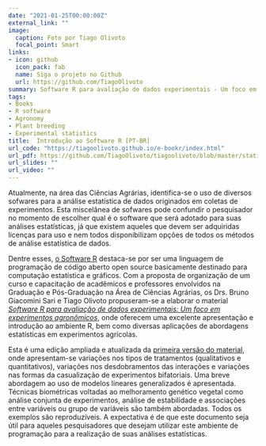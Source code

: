 ```yaml
---
date: "2021-01-25T00:00:00Z"
external_link: ""
image:
  caption: Foto por Tiago Olivoto
  focal_point: Smart
links:
- icon: github
  icon_pack: fab
  name: Siga o projeto no Github
  url: https://github.com/TiagoOlivoto
summary: Software R para avaliação de dados experimentais - Um foco em experimentos agronômicos
tags:
- Books
- R software
- Agronomy
- Plant breeding
- Experimental statistics
title:  Introdução ao Software R [PT-BR]
url_code: "https://tiagoolivoto.github.io/e-bookr/index.html"
url_pdf: https://github.com/TiagoOlivoto/tiagoolivoto/blob/master/static/pdf/pdf_r_v2.pdf"
url_slides: ""
url_video: ""
---
```


Atualmente, na área das Ciências Agrárias, identifica-se o uso de diversos sofwares para a análise estatística de dados originados em coletas de experimentos. Esta miscelânea de sofwares pode confundir o pesquisador no momento de escolher qual é o software que será adotado para suas análises estatísticas, já que existem aqueles que devem ser adquiridas licenças para uso e nem todos disponibilizam opções de todos os métodos de análise estatística de dados.

Dentre esses, [o Software R](https://www.r-project.org/) destaca-se por ser uma linguagem de programação de código aberto open source basicamente destinado para computação estatística e gráficos. Com a proposta de organização de um curso e capacitação de acadêmicos e professores envolvidos na Graduação e Pós-Graduação na Área de Ciências Agrárias, os Drs. Bruno Giacomini Sari e Tiago Olivoto propuseram-se a elaborar o material [*Software R para avaliação de dados experimentais: Um foco em experimentos agronômicos*](https://tiagoolivoto.github.io/e-bookr/index.html), onde oferecem uma excelente apresentação e introdução ao ambiente R, bem como diversas aplicações de abordagens estatísticas em experimentos agrícolas.

Esta é uma edição ampliada e atualizada da [primeira versão do material](https://github.com/TiagoOlivoto/tiagoolivoto/blob/master/static/pdf/pdf_r_v1.pdf), onde apresentam-se variações nos tipos de tratamentos (qualitativos e quantitativos), variações nos desdobramentos das interações e variações nas formas da casualização de experimentos bifatoriais. Uma breve abordagem ao uso de modelos lineares generalizados é apresentada. Técnicas biométricas voltadas ao melhoramento genético vegetal como análise conjunta de experimentos, análise de estabilidade e associações entre variáveis ou grupo de variáveis são também abordadas. Todos os exemplos são reproduzíveis. A expectativa é de que este documento seja útil para aqueles pesquisadores que desejam utilizar este ambiente de programação para a realização de suas análises estatísticas.

